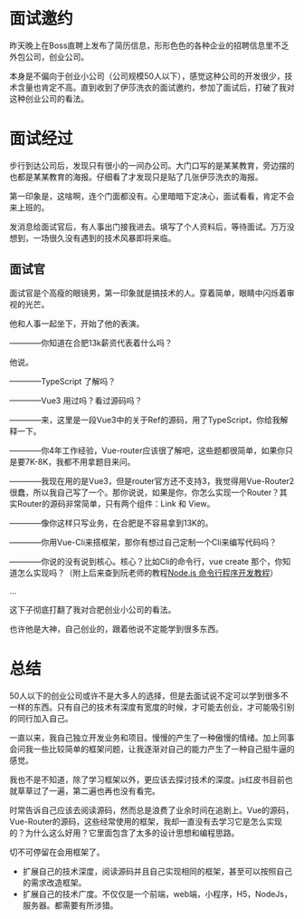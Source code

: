 # 面试邀约

昨天晚上在Boss直聘上发布了简历信息，形形色色的各种企业的招聘信息里不乏外包公司，创业公司。

本身是不偏向于创业小公司（公司规模50人以下），感觉这种公司的开发很少，技术含量也肯定不高。直到收到了伊莎洗衣的面试邀约，参加了面试后，打破了我对这种创业公司的看法。

# 面试经过

步行到达公司后，发现只有很小的一间办公司。大门口写的是某某教育，旁边摆的也都是某某教育的海报。仔细看了才发现只是贴了几张伊莎洗衣的海报。

第一印象是，这啥啊，连个门面都没有。心里暗暗下定决心，面试看看，肯定不会来上班的。

发消息给面试官后，有人事出门接我进去。填写了个人资料后，等待面试。万万没想到，一场很久没有遇到的技术风暴即将来临。

## 面试官

面试官是个高瘦的眼镜男，第一印象就是搞技术的人。穿着简单，眼睛中闪烁着审视的光芒。

他和人事一起坐下，开始了他的表演。

————你知道在合肥13k薪资代表着什么吗？

他说。

————TypeScript 了解吗？

————Vue3 用过吗？看过源码吗？

————来，这里是一段Vue3中的关于Ref的源码，用了TypeScript，你给我解释一下。

————你4年工作经验，Vue-router应该很了解吧，这些题都很简单，如果你只是要7K-8K，我都不用拿题目来问。

————我现在用的是Vue3，但是router官方还不支持3，我觉得用Vue-Router2很蠢，所以我自己写了一个。那你说说，如果是你，你怎么实现一个Router？其实Router的源码非常简单，只有两个组件：Link 和 View。

————像你这样只写业务，在合肥是不容易拿到13K的。

————你用Vue-Cli来搭框架，那你有想过自己定制一个Cli来编写代码吗？

————你说的没有说到核心。核心？比如Cli的命令行，vue create 那个，你知道怎么实现吗？（附上后来查到阮老师的教程[Node.js 命令行程序开发教程](http://www.ruanyifeng.com/blog/2015/05/command-line-with-node.html)）

...

这下子彻底打翻了我对合肥创业小公司的看法。

也许他是大神，自己创业的，跟着他说不定能学到很多东西。

# 总结

50人以下的创业公司或许不是大多人的选择，但是去面试说不定可以学到很多不一样的东西。只有自己的技术有深度有宽度的时候，才可能去创业，才可能吸引别的同行加入自己。

一直以来，我自己独立开发业务和项目。慢慢的产生了一种傲慢的情绪。加上同事会问我一些比较简单的框架问题，让我逐渐对自己的能力产生了一种自己挺牛逼的感觉。

我也不是不知道，除了学习框架以外，更应该去探讨技术的深度。js红皮书目前也就草草过了一遍，第二遍也再也没有看完。

时常告诉自己应该去阅读源码，然而总是浪费了业余时间在追剧上。Vue的源码，Vue-Router的源码，这些经常使用的框架，我却一直没有去学习它是怎么实现的？为什么这么好用？它里面包含了太多的设计思想和编程思路。

切不可停留在会用框架了。

- 扩展自己的技术深度，阅读源码并且自己实现相同的框架，甚至可以按照自己的需求改造框架。
- 扩展自己的技术广度。不仅仅是一个前端，web端，小程序，H5，NodeJs，服务器。都需要有所涉猎。